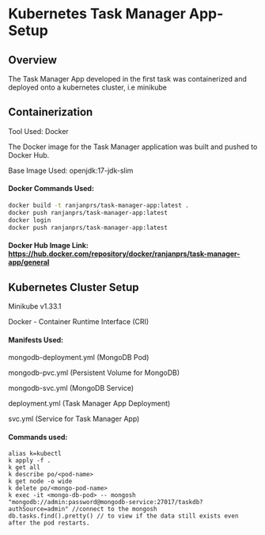 # Kubernetes Task Manager App- Setup

## Overview
The Task Manager App developed in the first task was containerized and deployed onto a kubernetes cluster, i.e minikube

## Containerization
Tool Used: Docker

The Docker image for the Task Manager application was built and pushed to Docker Hub.

Base Image Used: openjdk:17-jdk-slim

#### Docker Commands Used:

```sh
docker build -t ranjanprs/task-manager-app:latest .
docker push ranjanprs/task-manager-app:latest
docker login
docker push ranjanprs/task-manager-app:latest
```

#### Docker Hub Image Link: https://hub.docker.com/repository/docker/ranjanprs/task-manager-app/general

## Kubernetes Cluster Setup

Minikube v1.33.1

Docker - Container Runtime Interface (CRI)

#### Manifests Used:

mongodb-deployment.yml (MongoDB Pod)

mongodb-pvc.yml (Persistent Volume for MongoDB)

mongodb-svc.yml (MongoDB Service)

deployment.yml (Task Manager App Deployment)

svc.yml (Service for Task Manager App)


#### Commands used:
    
    alias k=kubectl
    k apply -f .
    k get all
    k describe po/<pod-name>
    k get node -o wide
    k delete po/<mongo-pod-name>
    k exec -it <mongo-db-pod> -- mongosh "mongodb://admin:password@mongodb-service:27017/taskdb?authSource=admin" //connect to the mongosh
    db.tasks.find().pretty() // to view if the data still exists even after the pod restarts.
